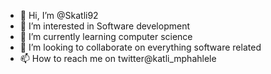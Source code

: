 - 👋 Hi, I’m @Skatli92
- 👀 I’m interested in Software development
- 🌱 I’m currently learning computer science
- 💞️ I’m looking to collaborate on everything software related
- 📫 How to reach me on twitter@katli_mphahlele

<!---
Skatli92/Skatli92 is a ✨ special ✨ repository because its `README.md` (this file) appears on your GitHub profile.
You can click the Preview link to take a look at your changes.
--->
